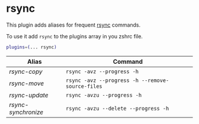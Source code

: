 # rsync

This plugin adds aliases for frequent [rsync](https://rsync.samba.org/)
commands.

To use it add `rsync` to the plugins array in you zshrc file.

```zsh
plugins=(... rsync)
```

| Alias               | Command                                          |
| ------------------- | ------------------------------------------------ |
| _rsync-copy_        | `rsync -avz --progress -h`                       |
| _rsync-move_        | `rsync -avz --progress -h --remove-source-files` |
| _rsync-update_      | `rsync -avzu --progress -h`                      |
| _rsync-synchronize_ | `rsync -avzu --delete --progress -h`             |
